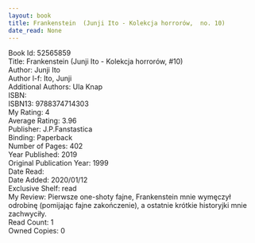 ```yaml
---
layout: book
title: Frankenstein  (Junji Ito - Kolekcja horrorów,  no. 10)
date_read: None
---
```


Book Id: 52565859<br />
Title: Frankenstein  (Junji Ito - Kolekcja horrorów, #10)<br />
Author: Junji Ito<br />
Author l-f: Ito, Junji<br />
Additional Authors: Ula Knap<br />
ISBN: <br />
ISBN13: 9788374714303<br />
My Rating: 4<br />
Average Rating: 3.96<br />
Publisher: J.P.Fanstastica<br />
Binding: Paperback<br />
Number of Pages: 402<br />
Year Published: 2019<br />
Original Publication Year: 1999<br />
Date Read: <br />
Date Added: 2020/01/12<br />
Exclusive Shelf: read<br />
My Review: Pierwsze one-shoty fajne, Frankenstein mnie wymęczył odrobinę (pomijając fajne zakończenie), a ostatnie krótkie historyjki mnie zachwyciły.<br />
Read Count: 1<br />
Owned Copies: 0<br />

